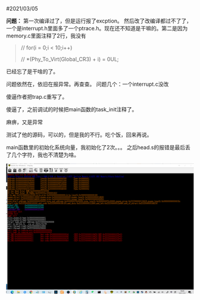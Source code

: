 #2021/03/05

**问题：**
第一次编译过了，但是运行报了excption。 然后改了改编译都过不了了，一个是interrupt.h里面多了一个ptrace.h。现在还不知道是干嘛的。第二是因为memory.c里面注释了2行，我没有
> //	for(i = 0;i < 10;i++)
> 
> //		*(Phy_To_Virt(Global_CR3)  + i) = 0UL;

已经忘了是干啥的了。

问题依然在，依旧在报异常。再查查。
问题几个：一个interrupt.c没改

傻逼作者把trap.c重写了。

傻逼了，之前调试的时候把main函数的task_init注释了。

麻痹，又是异常

测试了他的源码，可以的，但是我的不行。吃个饭，回来再说。

main函数里的初始化系统向量，我初始化了2次。。。
之后head.s的报错是最后丢了几个字符，我也不清楚为啥。

![avatar](123.png)